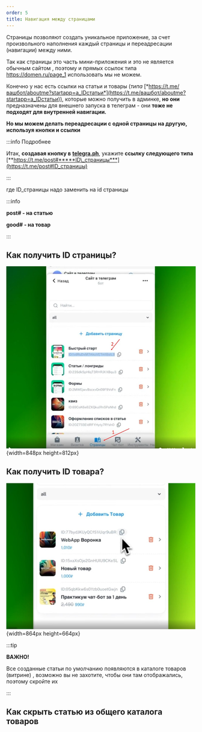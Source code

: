 ```yaml
---
order: 5
title: Навигация между страницами
---
```


Страницы позволяют создать уникальное приложение, за счет произвольного наполнения каждый страницы и переадресации (навигации) между ними.

Так как страницы это часть мини-приложения и это не является обычным сайтом , поэтому и прямых ссылок типа <https://domen.ru/page_1> использовать мы не можем.

Конечно у нас есть ссылки на статьи и товары (*типа* [*https://t.me/вашбот/aboutme?startapp=a_IDстатьи*](https://t.me/вашбот/aboutme?startapp=a_IDстатьи)), которые можно получить в админке, **но они** предназначены для внешнего запуска в телеграм - они **тоже не подходят для внутренней навигации.**

**Но мы можем делать переадресации с одной страницы на другую, используя кнопки и ссылки**

:::info Подробнее

Итак, **создавая кнопку в** [**telegra.ph**](http://telegra.ph), укажите **ссылку следующего типа** [**https://t.me/post#*****ID\_страницы***](https://t.me/post#ID_страницы)

:::

где ID\_страницы надо заменить на id страницы

:::info 

**post# - на статью**

**good# - на товар**

:::

## **Как получить ID страницы?**

![](./navigaciya-mezhdu-stranicami.jpeg){width=848px height=812px}

## **Как получить ID товара?**



![](./navigaciya-mezhdu-stranicami-2.jpeg){width=864px height=664px}

:::tip 

**ВАЖНО!**

Все созданные статьи по умолчанию появляются в каталоге товаров (витрине) , возможно вы не захотите, чтобы они там отображались, поэтому скройте их

:::

## **Как скрыть статью из общего каталога товаров**


